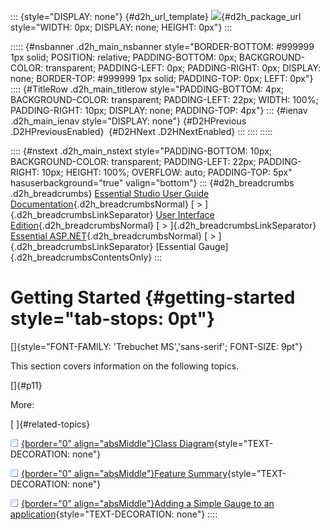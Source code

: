 ::: {style="DISPLAY: none"}
[](ms-xhelp:///?Id=d2h_url_template){#d2h_url_template} ![](!package_url!){#d2h_package_url style="WIDTH: 0px; DISPLAY: none; HEIGHT: 0px"}
:::

::::: {#nsbanner .d2h_main_nsbanner style="BORDER-BOTTOM: #999999 1px solid; POSITION: relative; PADDING-BOTTOM: 0px; BACKGROUND-COLOR: transparent; PADDING-LEFT: 0px; PADDING-RIGHT: 0px; DISPLAY: none; BORDER-TOP: #999999 1px solid; PADDING-TOP: 0px; LEFT: 0px"}
:::: {#TitleRow .d2h_main_titlerow style="PADDING-BOTTOM: 4px; BACKGROUND-COLOR: transparent; PADDING-LEFT: 22px; WIDTH: 100%; PADDING-RIGHT: 10px; DISPLAY: none; PADDING-TOP: 4px"}
::: {#ienav .d2h_main_ienav style="DISPLAY: none"}
[](ms-xhelp:///?Id=75b70d43-6d79-4a87-945b-eca829882664){#D2HPrevious .D2HPreviousEnabled}  [](ms-xhelp:///?Id=5d4d5a8b-d1ed-4f9f-ac88-cf472ebda509){#D2HNext .D2HNextEnabled}
:::
::::
:::::

:::: {#nstext .d2h_main_nstext style="PADDING-BOTTOM: 10px; BACKGROUND-COLOR: transparent; PADDING-LEFT: 22px; PADDING-RIGHT: 10px; HEIGHT: 100%; OVERFLOW: auto; PADDING-TOP: 5px" hasuserbackground="true" valign="bottom"}
::: {#d2h_breadcrumbs .d2h_breadcrumbs}
[Essential Studio User Guide Documentation](ms-xhelp:///?Id=12457748-09e3-4d74-a240-8e049cedf030){.d2h_breadcrumbsNormal} [ \> ]{.d2h_breadcrumbsLinkSeparator} [User Interface Edition](ms-xhelp:///?Id=c29296b7-531c-413b-a0ec-488ca1f7f669){.d2h_breadcrumbsNormal} [ \> ]{.d2h_breadcrumbsLinkSeparator} [Essential ASP.NET](ms-xhelp:///?Id=25c35330-c127-4dad-9a92-ed79dc7261a6){.d2h_breadcrumbsNormal} [ \> ]{.d2h_breadcrumbsLinkSeparator} [Essential Gauge]{.d2h_breadcrumbsContentsOnly}
:::

# Getting Started {#getting-started style="tab-stops: 0pt"}

[]{style="FONT-FAMILY: 'Trebuchet MS','sans-serif'; FONT-SIZE: 9pt"} 

This section covers information on the following topics.

[]{#p11} 

More:

[ ]{#related-topics}

[![](button.gif){border="0" align="absMiddle"}Class Diagram](ms-xhelp:///?Id=5d4d5a8b-d1ed-4f9f-ac88-cf472ebda509){style="TEXT-DECORATION: none"}

[![](button.gif){border="0" align="absMiddle"}Feature Summary](ms-xhelp:///?Id=d797ebe8-dc93-4523-95bb-325c3a63eb23){style="TEXT-DECORATION: none"}

[![](button.gif){border="0" align="absMiddle"}Adding a Simple Gauge to an application](ms-xhelp:///?Id=c4c43aec-f6cd-43a3-a528-4f8c265ff29c){style="TEXT-DECORATION: none"}
::::
